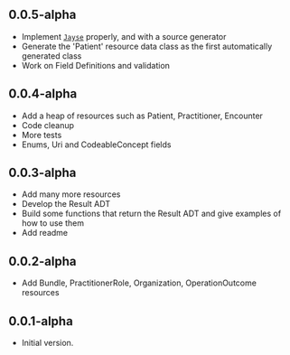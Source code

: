 ## 0.0.5-alpha
- Implement [`Jayse`](https://github.com/MelbourneDeveloper/Jayse) properly, and with a source generator
- Generate the 'Patient' resource data class as the first automatically generated class
- Work on Field Definitions and validation

## 0.0.4-alpha
- Add a heap of resources such as Patient, Practitioner, Encounter
- Code cleanup
- More tests
- Enums, Uri and CodeableConcept fields

## 0.0.3-alpha
- Add many more resources
- Develop the Result<T> ADT
- Build some functions that return the Result<T> ADT and give examples of how to use them
- Add readme

## 0.0.2-alpha
- Add Bundle, PractitionerRole, Organization, OperationOutcome resources

## 0.0.1-alpha
- Initial version.




